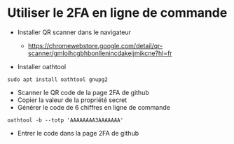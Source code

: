 # Utiliser le 2FA en ligne de commande
* Installer QR scanner dans le navigateur
  * https://chromewebstore.google.com/detail/qr-scanner/gmloihcgbhbonllenincdakeijmikcne?hl=fr

* Installer oathtool
```
sudo apt install oathtool gnupg2
```

* Scanner le QR code de la page 2FA de github
* Copier la valeur de la propriété secret
* Générer le code de 6 chiffres en ligne de commande
```
oathtool -b --totp 'AAAAAAAA3AAAAAAA'
```
* Entrer le code dans la page 2FA de github 
